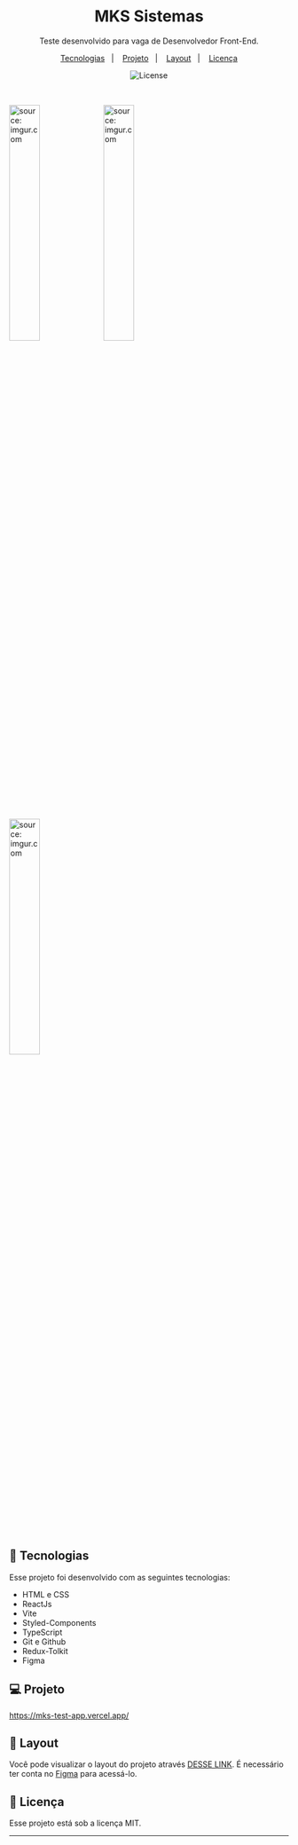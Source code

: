 <h1 align="center"> MKS Sistemas </h1>

<p align="center">
Teste desenvolvido para vaga de Desenvolvedor Front-End. <br/>
</p>

<p align="center">
  <a href="#-tecnologias">Tecnologias</a>&nbsp;&nbsp;&nbsp;|&nbsp;&nbsp;&nbsp;
  <a href="#-projeto">Projeto</a>&nbsp;&nbsp;&nbsp;|&nbsp;&nbsp;&nbsp;
  <a href="#-layout">Layout</a>&nbsp;&nbsp;&nbsp;|&nbsp;&nbsp;&nbsp;
  <a href="#memo-licença">Licença</a>
</p>

<p align="center">
  <img alt="License" src="https://img.shields.io/static/v1?label=license&message=MIT&color=49AA26&labelColor=000000">
</p>

<br>

<p align="center">

<a href="https://imgur.com/V44nFdi"><img src="https://i.imgur.com/V44nFdi.png" title="source: imgur.com" width="33%" /></a>
<a href="https://imgur.com/BL3oZRJ"><img src="https://i.imgur.com/BL3oZRJ.png" title="source: imgur.com" width="33%" /></a>
<a href="https://imgur.com/GYXtV7T"><img src="https://i.imgur.com/GYXtV7T.png" title="source: imgur.com" width="33%" /></a>
</p>

## 🚀 Tecnologias

Esse projeto foi desenvolvido com as seguintes tecnologias:

- HTML e CSS
- ReactJs
- Vite
- Styled-Components
- TypeScript
- Git e Github
- Redux-Tolkit
- Figma

## 💻 Projeto
https://mks-test-app.vercel.app/
## 🔖 Layout

Você pode visualizar o layout do projeto através [DESSE LINK](https://www.figma.com/file/Z4z8osDbK1ET7cjNzFRMrK/MKS-Front-end-challenge?node-id=5%3A207&t=vbPXo2PQF9hql500-0). É necessário ter conta no [Figma](https://figma.com) para acessá-lo.

## :memo: Licença

Esse projeto está sob a licença MIT.

---
